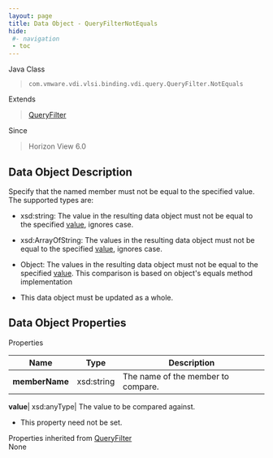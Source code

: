```yaml
---
layout: page
title: Data Object - QueryFilterNotEquals
hide:
 #- navigation
 - toc
---
```






Java Class  
> `com.vmware.vdi.vlsi.binding.vdi.query.QueryFilter.NotEquals`

Extends  
> [QueryFilter](vdi.query.QueryFilter.Filter.md)

Since  
> Horizon View 6.0


## Data Object Description 

Specify that the named member must not be equal to the specified value. The supported types are: 

  * xsd:string: The value in the resulting data object must not be equal to the specified [value](vdi.query.QueryFilter.NotEquals.md#value), ignores case.
  * xsd:ArrayOfString: The values in the resulting data object must not be equal to the specified [value](vdi.query.QueryFilter.NotEquals.md#value), ignores case.
  * Object: The values in the resulting data object must not be equal to the specified [value](vdi.query.QueryFilter.NotEquals.md#value). This comparison is based on object's equals method implementation


  * This data object must be updated as a whole.



## Data Object Properties

Properties

Name |  Type |  Description   
---|---|---  
**memberName**|  xsd:string|  The name of the member to compare.   
  
**value**|  xsd:anyType|  The value to be compared against.   


* This property need not be set.

  
Properties inherited from [QueryFilter](vdi.query.QueryFilter.Filter.md)  
None  
  
  
  
  
  
